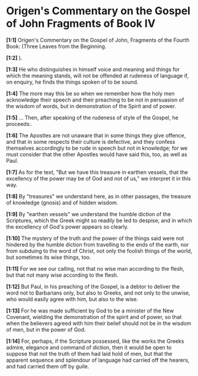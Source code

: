 # Origen's Commentary on the Gospel of John Fragments of Book IV

**[1:1]** Origen's Commentary on the Gospel of John, Fragments of the Fourth Book: (Three Leaves from the Beginning.

**[1:2]** ).

**[1:3]** He who distinguishes in himself voice and meaning and things for which the meaning stands, will not be offended at rudeness of language if, on enquiry, he finds the things spoken of to be sound.

**[1:4]** The more may this be so when we remember how the holy men acknowledge their speech and their preaching to be not in persuasion of the wisdom of words, but in demonstration of the Spirit and of power.

**[1:5]** …  Then, after speaking of the rudeness of style of the Gospel, he proceeds:.

**[1:6]** The Apostles are not unaware that in some things they give offence, and that in some respects their culture is defective, and they confess themselves accordingly to be rude in speech but not in knowledge; for we must consider that the other Apostles would have said this, too, as well as Paul.

**[1:7]** As for the text, "But we have this treasure in earthen vessels, that the excellency of the power may be of God and not of us," we interpret it in this way.

**[1:8]** By "treasures" we understand here, as in other passages, the treasure of knowledge (gnosis) and of hidden wisdom.

**[1:9]** By "earthen vessels" we understand the humble diction of the Scriptures, which the Greek might so readily be led to despise, and in which the excellency of God's power appears so clearly.

**[1:10]** The mystery of the truth and the power of the things said were not hindered by the humble diction from travelling to the ends of the earth, nor from subduing to the word of Christ, not only the foolish things of the world, but sometimes its wise things, too.

**[1:11]** For we see our calling, not that no wise man according to the flesh, but that not many wise according to the flesh.

**[1:12]** But Paul, in his preaching of the Gospel, is a debtor to deliver the word not to Barbarians only, but also to Greeks, and not only to the unwise, who would easily agree with him, but also to the wise.

**[1:13]** For he was made sufficient by God to be a minister of the New Covenant, wielding the demonstration of the spirit and of power, so that when the believers agreed with him their belief should not be in the wisdom of men, but in the power of God.

**[1:14]** For, perhaps, if the Scripture possessed, like the works the Greeks admire, elegance and command of diction, then it would be open to suppose that not the truth of them had laid hold of men, but that the apparent sequence and splendour of language had carried off the hearers, and had carried them off by guile.

